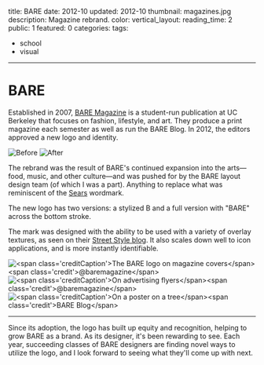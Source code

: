 title: BARE
date: 2012-10
updated: 2012-10
thumbnail: magazines.jpg
description: Magazine rebrand.
color:
vertical_layout:
reading_time: 2
public: 1
featured: 0
categories:
tags:
- school
- visual
---

# BARE

Established in 2007, [BARE Magazine](http://www.baremagazine.org/) is a student-run publication at UC Berkeley that focuses on fashion, lifestyle, and art. They produce a print magazine each semester as well as run the BARE Blog. In 2012, the editors approved a new logo and identity.

<img class="faded" src="old-logo.png" alt="Before">
<img class="faded" src="new-logo-wide.svg" alt="After">

The rebrand was the result of BARE's continued expansion into the arts—food, music, and other culture—and was pushed for by the BARE layout design team (of which I was a part). Anything to replace what was reminiscent of the [Sears](http://en.wikipedia.org/wiki/File:Sears_logo_2010-present.svg) wordmark.

The new logo has two versions: a stylized B and a full version with "BARE" across the bottom stroke.

The mark was designed with the ability to be used with a variety of overlay textures, as seen on their [Street Style blog](http://www.barestreetstyle.org/). It also scales down well to icon applications, and is more instantly identifiable.

<img class="default u-fillWidth" src="magazines.jpg" alt="<span class='creditCaption'>The BARE logo on magazine covers</span><span class='credit'>@baremagazine</span>">
<img class="default u-fillWidth" src="flyers.jpg" alt="<span class='creditCaption'>On advertising flyers</span><span class='credit'>@baremagazine</span>">
<img class="default u-fillWidth" src="poster.jpg" alt="<span class='creditCaption'>On a poster on a tree</span><span class='credit'>BARE Blog</span>">

---
Since its adoption, the logo has built up equity and recognition, helping to grow BARE as a brand. As its designer, it's been rewarding to see. Each year, succeeding classes of BARE designers are finding novel ways to utilize the logo, and I look forward to seeing what they'll come up with next.
